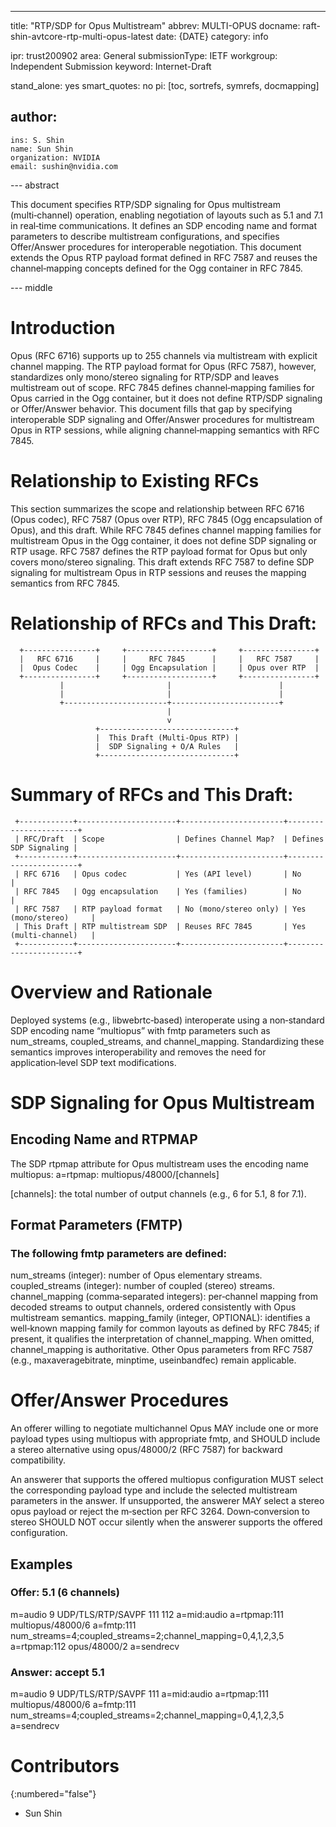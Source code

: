 ---
title: "RTP/SDP for Opus Multistream"
abbrev: MULTI-OPUS
docname: raft-shin-avtcore-rtp-multi-opus-latest
date: {DATE}
category: info

ipr: trust200902
area: General
submissionType: IETF
workgroup: Independent Submission
keyword: Internet-Draft

stand_alone: yes
smart_quotes: no
pi: [toc, sortrefs, symrefs, docmapping]

author:
  -
    ins: S. Shin
    name: Sun Shin
    organization: NVIDIA
    email: sushin@nvidia.com

--- abstract

This document specifies RTP/SDP signaling for Opus multistream (multi‑channel)
operation, enabling negotiation of layouts such as 5.1 and 7.1 in real‑time communications. It defines an SDP encoding name and format parameters to
describe multistream configurations, and specifies Offer/Answer procedures
for interoperable negotiation. This document extends the Opus RTP
payload format defined in RFC 7587 and reuses the channel‑mapping
concepts defined for the Ogg container in RFC 7845.

--- middle


# Introduction

Opus (RFC 6716) supports up to 255 channels via multistream with explicit
channel mapping. The RTP payload format for Opus (RFC 7587), however,
standardizes only mono/stereo signaling for RTP/SDP and leaves multistream
out of scope. RFC 7845 defines channel‑mapping families for Opus carried
in the Ogg container, but it does not define RTP/SDP signaling or
Offer/Answer behavior. This document fills that gap by specifying
interoperable SDP signaling and Offer/Answer procedures for multistream
Opus in RTP sessions, while aligning channel‑mapping semantics with RFC 7845.

# Relationship to Existing RFCs

This section summarizes the scope and relationship between RFC 6716 (Opus codec),
RFC 7587 (Opus over RTP), RFC 7845 (Ogg encapsulation of Opus), and this draft.
While RFC 7845 defines channel mapping families for multistream Opus in the Ogg
container, it does not define SDP signaling or RTP usage. RFC 7587 defines the
RTP payload format for Opus but only covers mono/stereo signaling. This draft
extends RFC 7587 to define SDP signaling for multistream Opus in RTP sessions
and reuses the mapping semantics from RFC 7845.

# Relationship of RFCs and This Draft:

      +----------------+     +-------------------+     +----------------+
      |   RFC 6716     |     |     RFC 7845      |     |   RFC 7587     |
      |  Opus Codec    |     | Ogg Encapsulation |     | Opus over RTP  |
      +----------------+     +-------------------+     +----------------+
               |                       |                        |
               |                       |                        |
               +-----------------------+------------------------+
                                       |
                                       v
                       +------------------------------+
                       |  This Draft (Multi-Opus RTP) |
                       |  SDP Signaling + O/A Rules   |
                       +------------------------------+

# Summary of RFCs and This Draft:
        
     +------------+----------------------+-----------------------+-----------------------+ 
     | RFC/Draft  | Scope                | Defines Channel Map?  | Defines SDP Signaling |
     +------------+----------------------+-----------------------+-----------------------+
     | RFC 6716   | Opus codec           | Yes (API level)       | No                    |
     | RFC 7845   | Ogg encapsulation    | Yes (families)        | No                    |
     | RFC 7587   | RTP payload format   | No (mono/stereo only) | Yes (mono/stereo)     |
     | This Draft | RTP multistream SDP  | Reuses RFC 7845       | Yes (multi-channel)   |
     +------------+----------------------+-----------------------+-----------------------+

# Overview and Rationale

Deployed systems (e.g., libwebrtc‑based) interoperate using a non‑standard
SDP encoding name “multiopus” with fmtp parameters such as num_streams,
coupled_streams, and channel_mapping.
Standardizing these semantics improves interoperability and removes the need
for application‑level SDP text modifications.

# SDP Signaling for Opus Multistream

## Encoding Name and RTPMAP

The SDP rtpmap attribute for Opus multistream uses the encoding name multiopus:
a=rtpmap: multiopus/48000/[channels]

[channels]: the total number of output channels (e.g., 6 for 5.1, 8 for 7.1).


## Format Parameters (FMTP)

### The following fmtp parameters are defined:

num_streams (integer): number of Opus elementary streams.
coupled_streams (integer): number of coupled (stereo) streams.
channel_mapping (comma‑separated integers): per‑channel mapping from decoded streams to output channels, ordered consistently with Opus multistream semantics.
mapping_family (integer, OPTIONAL): identifies a well‑known mapping family for common layouts as defined by RFC 7845; if present, it qualifies the interpretation of channel_mapping. 
When omitted, channel_mapping is authoritative.
Other Opus parameters from RFC 7587 (e.g., maxaveragebitrate, minptime, useinbandfec) remain applicable.


# Offer/Answer Procedures

An offerer willing to negotiate multichannel Opus MAY include one or more
payload types using multiopus with appropriate fmtp, and SHOULD include a stereo alternative using opus/48000/2
(RFC 7587) for backward compatibility.

An answerer that supports the offered multiopus configuration MUST select the corresponding payload type and include the selected
multistream parameters in the answer. If unsupported, the answerer MAY select a stereo opus payload or reject the m‑section per RFC 3264.
Down‑conversion to stereo SHOULD NOT occur silently when the answerer supports the offered configuration.


## Examples

### Offer: 5.1 (6 channels)

m=audio 9 UDP/TLS/RTP/SAVPF 111 112
a=mid:audio
a=rtpmap:111 multiopus/48000/6
a=fmtp:111 num_streams=4;coupled_streams=2;channel_mapping=0,4,1,2,3,5
a=rtpmap:112 opus/48000/2
a=sendrecv


### Answer: accept 5.1

m=audio 9 UDP/TLS/RTP/SAVPF 111
a=mid:audio
a=rtpmap:111 multiopus/48000/6
a=fmtp:111 num_streams=4;coupled_streams=2;channel_mapping=0,4,1,2,3,5
a=sendrecv


# Contributors
{:numbered="false"}

- Sun Shin
